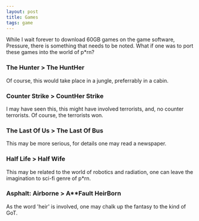 ```yaml
---
layout: post
title: Games
tags: game
---
```


While I wait forever to  download 60GB games on the game software, Pressure, there is something that needs to be noted. What if one was to port these games into the world of p*rn?

### The Hunter > The HuntHer

Of course, this would take place in a jungle, preferrably in a cabin.

### Counter Strike > CountHer Strike

I may have seen this, this might have involved terrorists, and, no counter terrorists. Of course, the terrorists won.

### The Last Of Us > The Last Of Bus

This may be more serious, for details one may read a newspaper.

### Half Life > Half Wife

This may be related to the world of robotics and radiation, one can leave the imagination to sci-fi genre of p*rn.

### Asphalt: Airborne > A**Fault HeirBorn

As the word 'heir' is involved, one may chalk up the fantasy to the kind of GoT.

